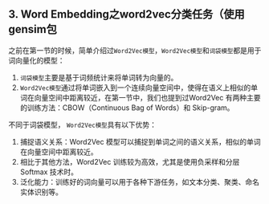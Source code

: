 ## 3. Word Embedding之word2vec分类任务（使用gensim包

之前在第一节的时候，简单介绍过`Word2Vec模型`，`Word2Vec模型`和`词袋模型`都是用于词向量化的模型：  
1. `词袋模型`主要是基于词频统计来将单词转为向量的。
2. `Word2Vec模型`通过将单词嵌入到一个连续向量空间中，使得在语义上相似的单词在向量空间中距离较近，在第一节中，我们也提到过Word2Vec 有两种主要的训练方法：CBOW（Continuous Bag of Words）和 Skip-gram。

不同于词袋模型， `Word2Vec模型`具有以下优势：  
1. 捕捉语义关系：Word2Vec 模型可以捕捉到单词之间的语义关系，相似的单词在向量空间中距离较近。
2. 相比于其他方法，Word2Vec 训练较为高效，尤其是使用负采样和分层 Softmax 技术时。
3. 泛化能力：训练好的词向量可以用于各种下游任务，如文本分类、聚类、命名实体识别等。
